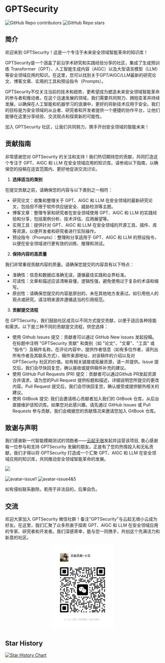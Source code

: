 # GPTSecurity
 ![GitHub Repo contributors](https://img.shields.io/github/contributors/mo-xiaoxi/gptsecurity?style=social)  ![GitHub Repo stars](https://img.shields.io/github/stars/mo-xiaoxi/gptsecurity?style=social)

## 简介

欢迎来到 GPTSecurity！这是一个专注于未来安全领域智能革命的知识库！

GPTSecurity是一个涵盖了前沿学术研究和实践经验分享的社区，集成了生成预训练 Transformer（GPT）、人工智能生成内容（AIGC）以及大型语言模型（LLM）等安全领域应用的知识。在这里，您可以找到关于GPT/AIGC/LLM最新的研究论文、博客文章、实用的工具和预设指令（Prompts）。

GPTSecurity不仅关注当前的技术和趋势，更希望成为塑造未来安全领域智能革命的参与者和推动者。在这个迅速发展的领域，我们需要共同努力、拥抱变革并持续发展，以确保在人工智能和机器学习的浪潮中，更好的将新技术应用于安全。我们的目标是为安全领域的从业者、研究者和开发者提供一个便捷的协作平台，让他们能够在这里分享经验、交流观点和探索新的可能性。

加入 GPTSecurity 社区，让我们共同努力，携手开创安全领域的智能未来！

## 贡献指南

非常感谢您对 GPTSecurity 的关注和支持！我们热切期待您的贡献，共同打造这个专注于 GPT、AIGC 和 LLM 在安全领域应用的知识库。请参阅以下指南，以确保您的投稿在适宜范围内、更好地促进交流讨论。

1. **选择适当的类别**

在提交贡献之前，请确保您的内容与以下类别之一相符：

* 研究论文：收集和整理关于 GPT、AIGC 和 LLM 在安全领域的最新研究论文，包括但不限于软件供应链安全、威胁检测等主题。
* 博客文章：整理专家和研究者在安全领域使用 GPT、AIGC 和 LLM 的实践经验和分享，包括案例分析、技术评估、应用展望等。
* 实用工具：提供针对 GPT、AIGC 和 LLM 在安全领域的开源工具、插件、库等资源，以便开发者和研究者进行实际操作。
* 预设指令（Prompts）：整理和分享适用于 GPT、AIGC 和 LLM 的预设指令，以便在安全领域进行更有效的训练、推理和测试。

2. **保持内容的高质量**

我们非常重视贡献内容的质量。请确保您提交的内容具有以下特点：

* 准确性：信息和数据应准确无误，遵循最佳实践和业界标准。
* 可读性：文章和描述应该清晰易懂，逻辑性强，避免使用过于复杂的术语和缩写。
* 原创性：请确保您提交的内容是原创的，未在其他地方发表过。如引用他人的观点或研究，请注明来源并遵循适当的引用规范。

3. **贡献提交流程**

在 GPTSecurity，我们鼓励社区成员以不同方式提交贡献，以便于适应各种技能和需求。以下是三种不同的贡献提交流程，供您选择：

* 使用 Github Issues 提交：贡献者可以通过 GitHub New Issues 发起投稿。在标题中注明 "GPTSecurity 贡献" 和类别（如 "论文"、"文章"、"工具" 或 "指令"）及稿件名称。在评论内容中，提供作者信息（如有多位作者，请列出所有作者及其联系方式）、稿件来源地址、对该稿件的介绍以及对 GPTSecurity 社区的价值。如有相关链接或拓展资源，请一并提供。Issue 提交后，我们会尽快回复您，确认接收或提供稿件补充的建议。
* 使用 GitHub Pull Requests (PR) 提交：贡献者可以通过Github PR发起资源合并请求，请为您的Pull Request 提供标题和描述，详细说明您所提交的更改内容。Pull Request 提交后，我们会尽快回复您，确认接受或提供额外相关的建议。
* 使用 GitBook 提交: 我们会邀请核心贡献者加入我们的 GitBook 仓库，从后台直接维护该知识库。如果您对此感兴趣，请先通过 GitHub Issues 或 Pull Requests 参与贡献，我们会根据您的贡献情况来邀请您加入 GitBook 仓库。

## 致谢与声明

我们感谢新一代智能模糊测试的领跑者——[云起无垠](https://clouditera.com/)发起并运营该项目, 衷心感谢每一位参与和支持 GPTSecurity 发展的朋友。正是有了您的热情投入和无私贡献，我们才得以将 GPTSecurity 打造成一个汇聚 GPT、AIGC 和 LLM 在安全领域应用的知识库，共同推动安全领域智能革命的发展。

[![](https://contrib.rocks/image?repo=mo-xiaoxi/GPTSecurity)](https://github.com/mo-xiaoxi/GPTSecurity/graphs/contributors) 

![avatar-issue1](https://images.weserv.nl/?url=avatars.githubusercontent.com/u/18625356?v=4&h=65&w=65&fit=cover&mask=circle&maxage=7d)
![avatar-issue4&5](https://images.weserv.nl/?url=avatars.githubusercontent.com/u/35833862?v=4&h=65&w=65&fit=cover&mask=circle&maxage=7d)

如有侵权联系删除。若用于非法目的，后果自负。

## 交流

欢迎大家加入 GPTSecurity 微信社群！备注"GPTSecurity"与云起无垠小云成为好友。在这里，我们汇聚了众多热衷于探索 GPT、AIGC 和 LLM 在安全领域应用的专家、研究者和开发者。我们深感荣幸，能与您一同携手，共创这个充满活力和新意的社区。

<div align=center><img src="docs/.gitbook/assets/yun.jpg" alt="" width="40%" height="40%"><figcaption></figcaption></div>




## Star History

[![Star History Chart](https://api.star-history.com/svg?repos=mo-xiaoxi/GPTSecurity&type=Date)](https://star-history.com/#mo-xiaoxi/GPTSecurity&Date)



